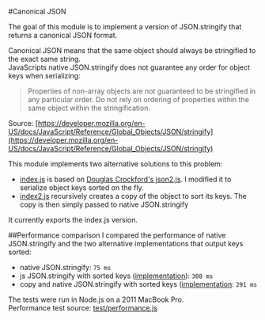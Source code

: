 #Canonical JSON

The goal of this module is to implement a version of JSON.stringify that returns a canonical JSON format.

Canonical JSON means that the same object should always be stringified to the exact same string.  
JavaScripts native JSON.stringify does not guarantee any order for object keys when serializing:

> Properties of non-array objects are not guaranteed to be stringified in any particular order. Do not rely on ordering of properties within the same object within the stringification.

Source: [https://developer.mozilla.org/en-US/docs/JavaScript/Reference/Global_Objects/JSON/stringify](https://developer.mozilla.org/en-US/docs/JavaScript/Reference/Global_Objects/JSON/stringify)

This module implements two alternative solutions to this problem:

- [index.js](https://github.com/mirkok/canonical-json/blob/master/index.js) is based on [Douglas Crockford's json2.js](https://github.com/douglascrockford/JSON-js/blob/master/json2.js). I modified it to serialize object keys sorted on the fly.
- [index2.js](https://github.com/mirkok/canonical-json/blob/master/index2.js) recursively creates a copy of the object to sort its keys. The copy is then simply passed to native JSON.stringify

It currently exports the index.js version.

##Performance comparison
I compared the performance of native JSON.stringify and the two alternative implementations that output keys sorted:

- native JSON.stringify: `75 ms`
- js JSON.stringify with sorted keys ([implementation](https://github.com/mirkok/canonical-json/blob/master/index.js)): `308 ms`
- copy and native JSON.stringify with sorted keys ([implementation](https://github.com/mirkok/canonical-json/blob/master/index2.js): `291 ms`

The tests were run in Node.js on a 2011 MacBook Pro.  
Performance test source: [test/performance.js](https://github.com/mirkok/canonical-json/blob/master/test/performance.js)
